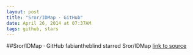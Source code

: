 ```yaml
---
layout: post
title: "Sror/IDMap · GitHub"
date: April 26, 2014 at 07:37AM
tags: github, stars
---
```

##Sror/IDMap · GitHub
fabiantheblind starred Sror/IDMap
[link to source](http://ift.tt/1imLQP1) 
